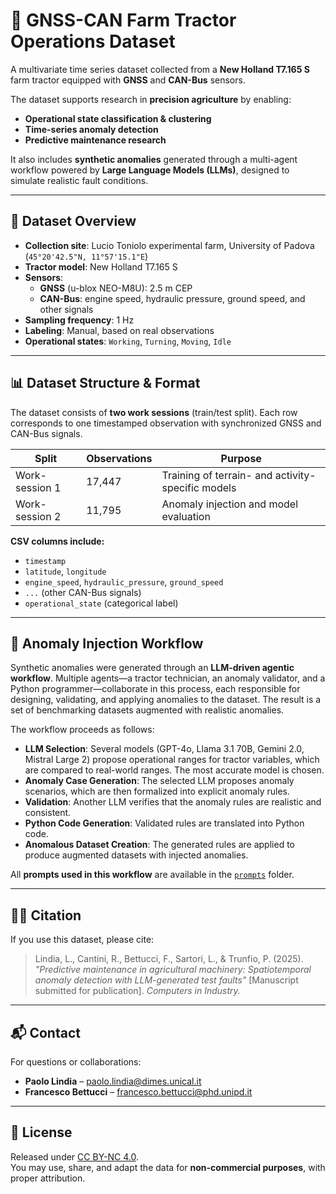 # 🚜 GNSS-CAN Farm Tractor Operations Dataset

A multivariate time series dataset collected from a **New Holland T7.165 S** farm tractor equipped with **GNSS** and **CAN-Bus** sensors.  

The dataset supports research in **precision agriculture** by enabling:  
- **Operational state classification & clustering**  
- **Time-series anomaly detection**  
- **Predictive maintenance research**  

It also includes **synthetic anomalies** generated through a multi-agent workflow powered by **Large Language Models (LLMs)**, designed to simulate realistic fault conditions.  

---

## 📍 Dataset Overview

- **Collection site**: Lucio Toniolo experimental farm, University of Padova (`45°20'42.5"N, 11°57'15.1"E`)
- **Tractor model**: New Holland T7.165 S  
- **Sensors**:  
  - **GNSS** (u-blox NEO-M8U): 2.5 m CEP  
  - **CAN-Bus**: engine speed, hydraulic pressure, ground speed, and other signals  
- **Sampling frequency**: 1 Hz  
- **Labeling**: Manual, based on real observations  
- **Operational states**: `Working`, `Turning`, `Moving`, `Idle`  

---

## 📊 Dataset Structure & Format

The dataset consists of **two work sessions** (train/test split). Each row corresponds to one timestamped observation with synchronized GNSS and CAN-Bus signals.  

| Split           | Observations | Purpose                                               |
|-----------------|--------------|-------------------------------------------------------|
| Work-session 1  | 17,447       | Training of terrain- and activity-specific models      |
| Work-session 2  | 11,795       | Anomaly injection and model evaluation                 |

**CSV columns include:**  
- `timestamp`  
- `latitude`, `longitude`  
- `engine_speed`, `hydraulic_pressure`, `ground_speed`  
- `...` (other CAN-Bus signals)  
- `operational_state` (categorical label)  

---

## 🧪 Anomaly Injection Workflow

Synthetic anomalies were generated through an **LLM-driven agentic workflow**. Multiple agents—a tractor technician, an anomaly validator, and a Python programmer—collaborate in this process, each responsible for designing, validating, and applying anomalies to the dataset. The result is a set of benchmarking datasets augmented with realistic anomalies.  


The workflow proceeds as follows:  

- **LLM Selection**: Several models (GPT-4o, Llama 3.1 70B, Gemini 2.0, Mistral Large 2) propose operational ranges for tractor variables, which are compared to real-world ranges. The most accurate model is chosen.  
- **Anomaly Case Generation**: The selected LLM proposes anomaly scenarios, which are then formalized into explicit anomaly rules.  
- **Validation**: Another LLM verifies that the anomaly rules are realistic and consistent.  
- **Python Code Generation**: Validated rules are translated into Python code.  
- **Anomalous Dataset Creation**: The generated rules are applied to produce augmented datasets with injected anomalies.  

All **prompts used in this workflow** are available in the [`prompts`](./prompts) folder.  

---

## 🧑‍🔬 Citation

If you use this dataset, please cite:  

> Lindia, L., Cantini, R., Bettucci, F., Sartori, L., & Trunfio, P. (2025). _"Predictive maintenance in agricultural machinery: Spatiotemporal anomaly detection with LLM-generated test faults"_ [Manuscript submitted for publication]. _Computers in Industry._

---

## 📬 Contact

For questions or collaborations:  

- **Paolo Lindia** – [paolo.lindia@dimes.unical.it](mailto:paolo.lindia@dimes.unical.it)  
- **Francesco Bettucci** – [francesco.bettucci@phd.unipd.it](mailto:francesco.bettucci@phd.unipd.it)  

---

## 📝 License

Released under [CC BY-NC 4.0](https://creativecommons.org/licenses/by-nc/4.0/).  
You may use, share, and adapt the data for **non-commercial purposes**, with proper attribution.  
